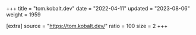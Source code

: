 +++
title = "tom.kobalt.dev"
date = "2022-04-11"
updated = "2023-08-06"
weight = 1959

[extra]
source = "https://tom.kobalt.dev/"
ratio = 100
size = 2
+++
